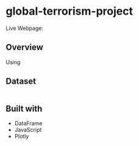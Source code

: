 # global-terrorism-project
Live Webpage: 


## Overview
Using 


## Dataset
```

```

## Built with
* DataFrame
* JavaScript
* Plotly
